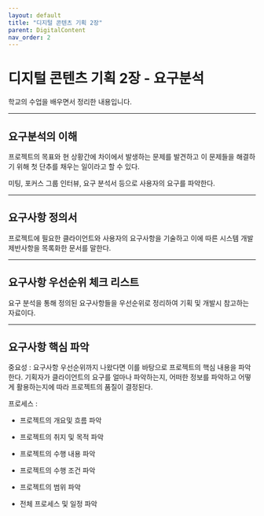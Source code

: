 ```yaml
---
layout: default
title: "디지털 콘텐츠 기획 2장"
parent: DigitalContent
nav_order: 2
---
```


# 디지털 콘텐츠 기획 2장 - 요구분석

학교의 수업을 배우면서 정리한 내용입니다.

---

## 요구분석의 이해

프로젝트의 목표와 현 상황간에 차이에서 발생하는 문제를 발견하고 이 문제들을 해결하기 위해 첫 단추를 채우는 일이라고 할 수 있다.

미팅, 포커스 그룹 인터뷰, 요구 분석서 등으로 사용자의 요구를 파악한다.

---

## 요구사항 정의서

프로젝트에 필요한 클라이언트와 사용자의 요구사항을 기술하고 이에 따른 시스템 개발 제반사항을 목록화한 문서를 말한다.

---

## 요구사항 우선순위 체크 리스트

요구 분석을 통해 정의된 요구사항들을 우선순위로 정리하여 기획 및 개발시 참고하는 자료이다.

---

## 요구사항 핵심 파악

중요성 : 요구사항 우선순위까지 나왔다면 이를 바탕으로 프로젝트의 핵심 내용을 파악한다. 기획자가 클라이언트의 요구를 얼마나 파악하는지, 어떠한 정보를 파악하고 어떻게 활용하는지에 따라 프로젝트의 품질이 결정된다.

프로세스 : 

+ 프로젝트의 개요및 흐름 파악

+ 프로젝트의 취지 및 목적 파악

+ 프로젝트의 수행 내용 파악

+ 프로젝트의 수행 조건 파악

+ 프로젝트의 범위 파악

+ 전체 프로세스 및 일정 파악